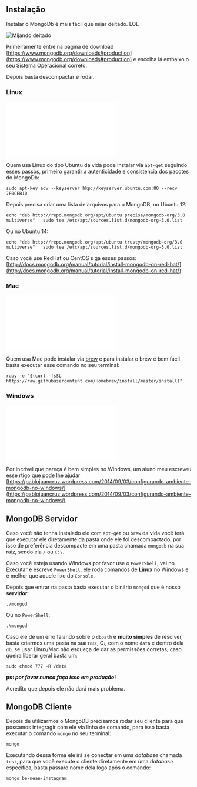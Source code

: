 ## Instalação

Instalar o MongoDb é mais fácil que mijar deitado. LOL

![Mijando deitado](https://cldup.com/N1L5PkCDOq-3000x3000.jpeg)

Primeiramente entre na página de download [https://www.mongodb.org/downloads#production](https://www.mongodb.org/downloads#production) e escolha lá embaixo o seu Sistema Operacional correto.

Depois basta descompactar e rodar.

### Linux

![Meme do Linux](./images/meme-linux.md)

Quem usa Linux do tipo Ubuntu da vida pode instalar via `apt-get` seguindo esses passos, primeiro garantir a autenticidade e consistencia dos pacotes do MongoDb:

```
sudo apt-key adv --keyserver hkp://keyserver.ubuntu.com:80 --recv 7F0CEB10
```

Depois precisa criar uma lista de arquivos para o MongoDB, no Ubuntu 12:

```
echo "deb http://repo.mongodb.org/apt/ubuntu precise/mongodb-org/3.0 multiverse" | sudo tee /etc/apt/sources.list.d/mongodb-org-3.0.list
```

Ou no Ubuntu 14:

```
echo "deb http://repo.mongodb.org/apt/ubuntu trusty/mongodb-org/3.0 multiverse" | sudo tee /etc/apt/sources.list.d/mongodb-org-3.0.list
```

Caso você use RedHat ou CentOS siga esses passos: [http://docs.mongodb.org/manual/tutorial/install-mongodb-on-red-hat/](http://docs.mongodb.org/manual/tutorial/install-mongodb-on-red-hat/)

### Mac

![Meme do Mac](./images/meme-mac.md)

Quem usa Mac pode instalar via [brew](http://brew.sh/) e para instalar o brew é bem fácil basta executar esse comando no seu terminal:

```
ruby -e "$(curl -fsSL https://raw.githubusercontent.com/Homebrew/install/master/install)"
```



### Windows

![Meme do Mac](./images/meme-windows.md)

Por incrível que pareça é bem simples no Windows, um aluno meu escreveu esse rtigo que pode lhe ajudar [https://pablojuancruz.wordpress.com/2014/09/03/configurando-ambiente-mongodb-no-windows/](https://pablojuancruz.wordpress.com/2014/09/03/configurando-ambiente-mongodb-no-windows/).

## MongoDB Servidor

Caso você não tenha instalado ele com `apt-get` ou `brew` da vida você terá que executar ele diretamente da pasta onde ele foi descompactado, por isso de preferência descompacte em uma pasta chamada `mongodb` na sua raíz, sendo ela `/` ou `C:\`.

Caso você esteja usando Windows por favor use o `PowerShell`, vai no Executar e escreve `PowerShell`, ele roda comandos de **Linux** no Windows e é melhor que aquele lixo do `Console`.

Depois que entrar na pasta basta executar o binário `mongod` que é nosso **servidor**:

```
./mongod
```

Ou no `PowerShell`:

```
.\mongod
```

Caso ele de um erro falando sobre o `dbpath` é **muito simples** de resolver, basta criarmos uma pasta na sua raíz, C:\, com o nome `data` e dentro dela `db`, se usar Linux/Mac não esqueça de dar as permissões corretas, caso queira liberar geral basta um:

```
sudo chmod 777 -R /data
```

**ps: *por favor nunca faça isso em produção*!**

Acredito que depois ele não dará mais problema.

## MongoDB Cliente

Depois de utilizarmos o MongoDB precisamos rodar seu cliente para que possamos integragir com ele via linha de comando, para isso basta executar o comando `mongo` no seu terminal:

```
mongo
```

Executando dessa forma ele irá se conectar em uma *database* chamada `test`, para que você execute o cliente diretamente em uma *database* específica, basta passaro nome dela logo após o comando:

```
mongo be-mean-instagram
```



